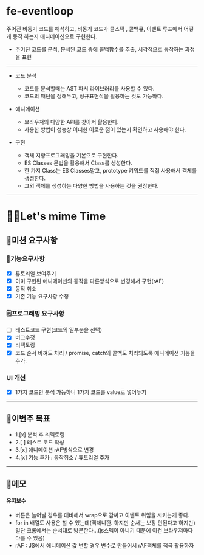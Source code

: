 # fe-eventloop

주어진 비동기 코드를 해석하고, 비동기 코드가 콜스택 , 콜백큐, 이벤트 루프에서 어떻게 동작 하는지 애니메이션으로 구현한다.

- 주어진 코드를 분석, 분석된 코드 중에 콜백함수를 추출, 시각적으로 동작하는 과정을 표현

---

- 코드 분석

  - 코드를 분석할때는 AST 파서 라이브러리를 사용할 수 있다.
  - 코드의 패턴을 정해두고, 정규표현식을 활용하는 것도 가능하다.

- 애니메이션

  - 브라우저의 다양한 API를 찾아서 활용한다.
  - 사용한 방법이 성능상 어떠한 이로운 점이 있는지 확인하고 사용해야 한다.

- 구현
  - 객체 지향프로그래밍을 기본으로 구현한다.
  - ES Classes 문법을 활용해서 Class를 생성한다.
  - 한 가지 Class는 ES Classes말고, prototype 키워드를 직접 사용해서 객체를 생성한다.
  - 그외 객체를 생성하는 다양한 방법을 사용하는 것을 권장한다.

---

# 🎉🎉Let's mime Time

## 🎯미션 요구사항

### 🚩기능요구사항

- [x] 튜토리얼 보여주기
- [x] 이미 구현된 애니메이션의 동작을 다른방식으로 변경해서 구현(rAF)
- [x] 동작 취소
- [x] 기존 기능 요구사항 수정

### 🗒️프로그래밍 요구사항

- [ ] 테스트코드 구현(코드의 일부분을 선택)
- [x] 버그수정
- [x] 리팩토링
- [x] 코드 순서 바껴도 처리 / promise, catch의 콜백도 처리되도록 애니메이션 기능을 추가.

### UI 개선

- [x] 1가지 코드만 분석 가능하니 1가지 코드를 value로 넣어두기

---

## 📅이번주 목표

- 1.[x] 분석 후 리펙토링
- 2.[ ] 테스트 코드 작성
- 3.[x] 애니메이션 rAF방식으로 변경
- 4.[x] 기능 추가 : 동작취소 / 튜토리얼 추가

---

## 📝메모

#### 유지보수

- 버튼은 늘어날 경우를 대비해서 wrap으로 감싸고 이벤트 위임을 시키는게 좋다.
- for in 배열도 사용은 할 수 있는데(객체니깐. 하지만 순서는 보장 안된다고 하지만) 일단 크롬에서는 순서대로 방문한다...(js스펙이 아니기 때문에 이건 브라우저마다 다를 수 있음)
- rAF : JS에서 애니메이션 값 변할 경우 변수로 만들어서 rAF객체를 적극 활용하자 
